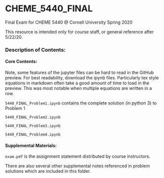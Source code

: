 # CHEME_5440_FINAL
Final Exam for CHEME 5440 @ Cornell University Spring 2020

This resource is intended only for course staff, or general reference after 5/22/20.

### Description of Contents:

#### Core Contents:

Note, some features of the jupyter files can be hard to read in the GitHub preview.  For best readability, download the ipynb files.  Particularly tex style equations in markdown often take a good amount of time to load in the preview.  This was most notable when multiple equations are written in a row.

`5440_FINAL_Problem1.ipynb` contains the complete solution (in python 3) to Problem 1

`5440_FINAL_Problem2.ipynb` 

`5440_FINAL_Problem3.ipynb` 

`5440_FINAL_Problem4.ipynb` 

#### Supplemental Materials:

`exam.pdf` is the assignment statement distributed by course instructors.

There are also several other supplemental notes referenced in problem solutions which are included in this folder.
